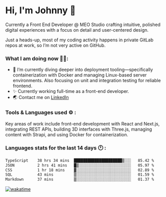 # Hi, I'm Johnny 👋

Currently a Front End Developer @ MEO Studio crafting intuitive, polished digital experiences with a focus on detail and user-centered design.

Just a heads-up, most of my coding activity happens in private GitLab repos at work, so I’m not very active on GitHub.

### What I am doing now 🧑‍💻:

- 🔭 I’m currently diving deeper into deployment tooling—specifically containerization with Docker and managing Linux-based server environments. Also focusing on unit and integration testing for reliable frontend.
- ✨ Currently working full-time as a front-end developer.
- 🌏 Contact me on [LinkedIn](https://www.linkedin.com/in/johchai/)

### Tools & Languages used ⚙️ :

Key areas of work include front-end development with React and Next.js, integrating REST APIs, building 3D interfaces with Three.js, managing content with Strapi, and using Docker for containerization.

### Languages stats for the last 14 days 🕛 :

<!--START_SECTION:waka-->

```txt
TypeScript    38 hrs 34 mins  █████████████████████▒░░░   85.42 %
JSON          2 hrs 41 mins   █▒░░░░░░░░░░░░░░░░░░░░░░░   05.97 %
CSS           1 hr 18 mins    ▓░░░░░░░░░░░░░░░░░░░░░░░░   02.89 %
SQL           43 mins         ▒░░░░░░░░░░░░░░░░░░░░░░░░   01.59 %
Markdown      37 mins         ▒░░░░░░░░░░░░░░░░░░░░░░░░   01.37 %
```

<!--END_SECTION:waka-->

[![wakatime](https://wakatime.com/badge/user/0cd14e89-b357-451d-b5c1-4a79286fb5a6.svg)](https://wakatime.com/@0cd14e89-b357-451d-b5c1-4a79286fb5a6)
